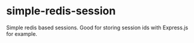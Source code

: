 # simple-redis-session
Simple redis based sessions.
Good for storing session ids with Express.js for example.
